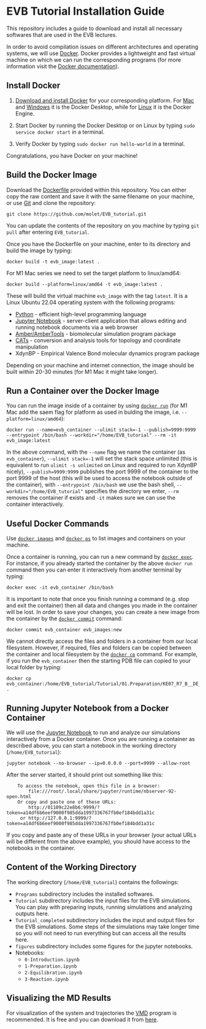 # EVB Tutorial Installation Guide

This repository includes a guide to download and install all necessary softwares that are used in the EVB lectures.

In order to avoid compilation issues on different architectures and operating systems, we will use [Docker](https://docs.docker.com/get-started/overview/).
Docker provides a lightweight and fast virtual machine on which we can run the corresponding programs (for more information visit the [Docker documentation](https://docs.docker.com/)).

## Install Docker

1. [Download and install Docker](https://docs.docker.com/get-docker/) for your corresponding platform. For [Mac](https://docs.docker.com/desktop/mac/install/) and [Windows](https://docs.docker.com/desktop/windows/install/) it is the Docker Desktop, while for [Linux](https://docs.docker.com/engine/install/) it is the Docker Engine.

2. Start Docker by running the Docker Desktop or on Linux by typing `sudo service docker start` in a terminal. 

3. Verify Docker by typing `sudo docker run hello-world` in a terminal. 

Congratulations, you have Docker on your machine!

## Build the Docker Image

Download the [Dockerfile](https://github.com/molet/EVB_tutorial/blob/main/Dockerfile) provided within this repository. You can either copy the raw content and save it with the same filename on your machine, or use [Git](https://git-scm.com/downloads) and clone the repository:

```
git clone https://github.com/molet/EVB_tutorial.git
```

You can update the contents of the repository on you machine by typing `git pull` after entering `EVB_tutorial`.

Once you have the Dockerfile on your machine, enter to its directory and build the image by typing:

```
docker build -t evb_image:latest .
```

For M1 Mac series we need to set the target platform to linux/amd64:

```
docker build --platform=linux/amd64 -t evb_image:latest .
```

These will build the virtual machine `evb_image` with the tag `latest`. It is a Linux Ubuntu 22.04 operating system with the following programs:
- [Python](https://www.python.org/) - efficient high-level programming language
- [Jupyter Notebook](https://jupyter.org/) - server-client application that allows editing and running notebook documents via a web browser
- [Amber/AmberTools](https://ambermd.org/index.php) - biomolecular simulation program package
- [CATs](https://github.com/kulhanek/cats) - conversion and analysis tools for topology and coordinate manipulation
- XdynBP - Empirical Valence Bond molecular dynamics program package

Depending on your machine and internet connection, the image should be built within 20-30 minutes (for M1 Mac it might take longer).

## Run a Container over the Docker Image

You can run the image inside of a container by using [`docker run`](https://docs.docker.com/engine/reference/commandline/run/) (for M1 Mac add the saem flag for platform as used in bulding the image, i.e. `--platform=linux/amd64`):

```
docker run --name=evb_container --ulimit stack=-1 --publish=9999:9999 --entrypoint /bin/bash --workdir="/home/EVB_tutorial" --rm -it evb_image:latest
```

In the above command, with the `--name` flag we name the container (as `evb_container`), `--ulimit stack=-1` will set the stack space unlimited (this is equivalent to run `ulimit -s unlimited` on Linux and required to run XdynBP nicely), `--publish=9999:9999` publishes the port 9999 of the container to the port 9999 of the host (this will be used to access the notebook outside of the container), with `--entrypoint /bin/bash` we use the bash shell, `--workdir="/home/EVB_tutorial"` specifies the directory we enter, `--rm` removes the container if exists and `-it` makes sure we can use the container interactively.

## Useful Docker Commands

Use [`docker images`](https://docs.docker.com/engine/reference/commandline/images/) and [`docker ps`](https://docs.docker.com/engine/reference/commandline/ps/) to list images and containers on your machine.

Once a container is running, you can run a new command by [`docker exec`](https://docs.docker.com/engine/reference/commandline/exec/). For instance, if you already started the container by the above `docker run` command then you can enter it interactively from another terminal by typing:

```
docker exec -it evb_container /bin/bash
```

It is important to note that once you finish running a command (e.g. stop and exit the container) then all data and changes you made in the container will be lost. In order to save your changes, you can create a new image from the container by the [`docker commit`](https://docs.docker.com/engine/reference/commandline/commit/) command:

```
docker commit evb_container evb_images:new
```

We cannot directly access the files and folders in a container from our local filesystem. However, if required, files and folders can be copied between the container and local filesystem by the [`docker cp`](https://docs.docker.com/engine/reference/commandline/cp/) command. For example, if you run the `evb_container` then the starting PDB file can copied to your local folder by typing:

```
docker cp evb_container:/home/EVB_tutorial/Tutorial/01.Preparation/KE07_R7_B__DE_1.pdb .
```

## Running Jupyter Notebook from a Docker Container

We will use the [Jupyter Notebook](https://jupyter.org/) to run and analyze our simulations interactively from a Docker container. Once you are running a container as described above, you can start a notebook in the working directory (`/home/EVB_tutorial`):

```
jupyter notebook --no-browser --ip=0.0.0.0 --port=9999 --allow-root
```

After the server started, it should print out something like this:

```
    To access the notebook, open this file in a browser:
        file:///root/.local/share/jupyter/runtime/nbserver-92-open.html
    Or copy and paste one of these URLs:
        http://01109c22e8b6:9999/?token=a14df6b6eef9000f985dda1997336767fb0ef184bdd1a31c
     or http://127.0.0.1:9999/?token=a14df6b6eef9000f985dda1997336767fb0ef184bdd1a31c
```

If you copy and paste any of these URLs in your browser (your actual URLs will be different from the above example), you should have access to the notebooks in the container.

## Content of the Working Directory

The working directory (`/home/EVB_tutorial`) contains the followings:
- `Programs` subdirectory includes the installed softwares.
- `Tutorial` subdirectory includes the input files for the EVB simulations. You can play with preparing inputs, running simulations and analyzing outputs here.
- `Tutorial_completed` subdirectory includes the input and output files for the EVB simulations. Some steps of the simulations may take longer time so you will not need to run everything but can access all the results here.
- `figures` subdirectory includes some figures for the jupyter notebooks.
- Notebooks:
	- `0-Introduction.ipynb`
	- `1-Preparation.ipynb`
	- `2-Equilibration.ipynb`
	- `3-Reaction.ipynb`

## Visualizing the MD Results

For visualization of the system and trajectories the [VMD](https://www.ks.uiuc.edu/Research/vmd/) program is recommended. It is free and you can download it from [here](https://www.ks.uiuc.edu/Development/Download/download.cgi?PackageName=VMD).
